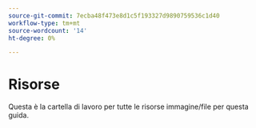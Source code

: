 ```yaml
---
source-git-commit: 7ecba48f473e8d1c5f193327d9890759536c1d40
workflow-type: tm+mt
source-wordcount: '14'
ht-degree: 0%

---
```

# Risorse

Questa è la cartella di lavoro per tutte le risorse immagine/file per questa guida.
